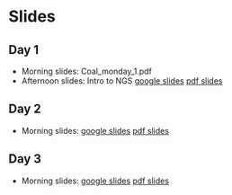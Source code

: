 # Slides

## Day 1
- Morning slides: Coal_monday_1.pdf
- Afternoon slides: Intro to NGS [google slides](https://docs.google.com/presentation/d/1EUWLjXgWE8kbWWQc2kwF-5uKVrfajbf6-Pi9iO1SqDE/edit?usp=sharing)  [pdf slides](summer2024_day_1_Intro_to_NGS.pdf)

## Day 2
- Morning slides: [google slides](https://docs.google.com/presentation/d/1zsZi7icgr5jd8CQsj37Ei2rU0kd0Keh9LCb3LIGtA9U/edit?usp=sharing) [pdf slides](summer2024_day_2_NGS_inference.pdf)


## Day 3
- Morning slides: [google slides](https://docs.google.com/presentation/d/12SUaX4G_cR5VPUufTcCFmvsUQSHFpqjVtYCK4EUA_ZY/edit?usp=sharing) [pdf slides](summer2024-PCA.pdf)
